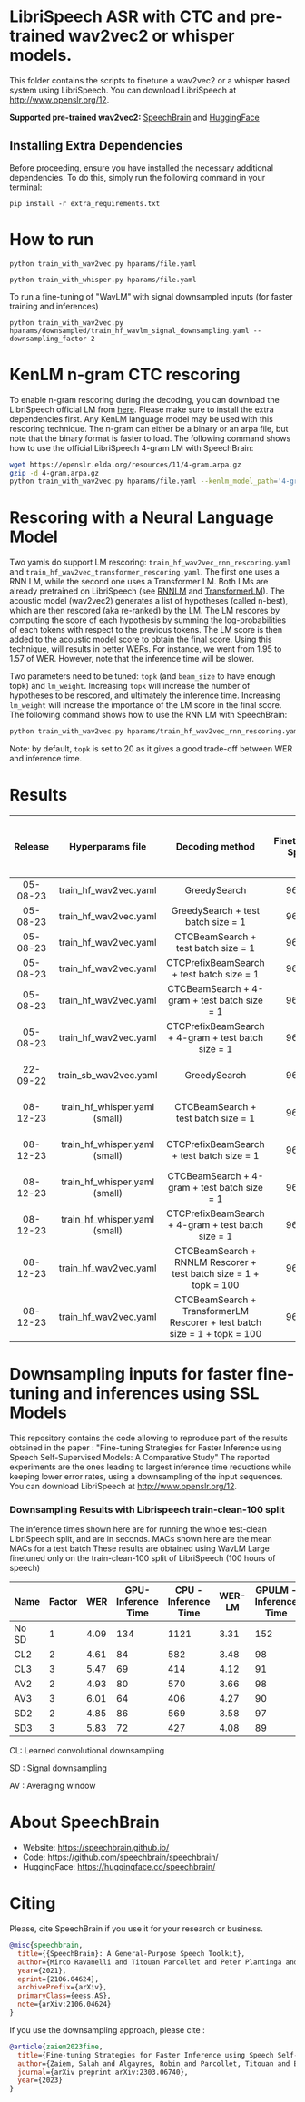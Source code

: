 # LibriSpeech ASR with CTC and pre-trained wav2vec2 or whisper models.
This folder contains the scripts to finetune a wav2vec2 or a whisper based system using LibriSpeech.
You can download LibriSpeech at http://www.openslr.org/12.

**Supported pre-trained wav2vec2:** [SpeechBrain](https://github.com/speechbrain/speechbrain/tree/develop/recipes/LibriSpeech/self-supervised-learning/wav2vec2) and [HuggingFace](https://github.com/speechbrain/speechbrain/tree/develop/recipes/CommonVoice/self-supervised-learning/wav2vec2)

## Installing Extra Dependencies

Before proceeding, ensure you have installed the necessary additional dependencies. To do this, simply run the following command in your terminal:

```
pip install -r extra_requirements.txt
```

# How to run
```
python train_with_wav2vec.py hparams/file.yaml
```
```
python train_with_whisper.py hparams/file.yaml
```
To run a fine-tuning of "WavLM" with signal downsampled inputs (for faster training and inferences)

```
python train_with_wav2vec.py hparams/downsampled/train_hf_wavlm_signal_downsampling.yaml --downsampling_factor 2
```

# KenLM n-gram CTC rescoring
To enable n-gram rescoring during the decoding, you can download the LibriSpeech official LM from [here](https://www.openslr.org/11/). Please make sure to install the extra dependencies first. Any KenLM language model may be used with this rescoring technique. The n-gram can either be a binary or an arpa file, but note that the binary format is faster to load. The following command shows how to use the official LibriSpeech 4-gram LM with SpeechBrain:
```bash
wget https://openslr.elda.org/resources/11/4-gram.arpa.gz
gzip -d 4-gram.arpa.gz
python train_with_wav2vec.py hparams/file.yaml --kenlm_model_path='4-gram.arpa'
```

# Rescoring with a Neural Language Model
Two yamls do support LM rescoring: `train_hf_wav2vec_rnn_rescoring.yaml` and `train_hf_wav2vec_transformer_rescoring.yaml`. The first one uses a RNN LM, while the second one uses a Transformer LM. Both LMs are already pretrained on LibriSpeech (see [RNNLM](https://huggingface.co/speechbrain/asr-crdnn-rnnlm-librispeech) and [TransformerLM](https://huggingface.co/speechbrain/asr-transformer-transformerlm-librispeech)). The acoustic model (wav2vec2) generates a list of hypotheses (called n-best), which are then rescored (aka re-ranked) by the LM. The LM rescores by computing the score of each hypothesis by summing the log-probabilities of each tokens with respect to the previous tokens. The LM score is then added to the acoustic model score to obtain the final score. Using this technique, will results in better WERs. For instance, we went from 1.95 to 1.57 of WER. However, note that the inference time will be slower.

Two parameters need to be tuned: `topk` (and `beam_size` to have enough topk) and `lm_weight`. Increasing `topk` will increase the number of hypotheses to be rescored, and ultimately the inference time. Increasing `lm_weight` will increase the importance of the LM score in the final score. The following command shows how to use the RNN LM with SpeechBrain:
```bash
python train_with_wav2vec.py hparams/train_hf_wav2vec_rnn_rescoring.yaml --data_folder=/path/to/LibriSpeech/ --topk=50 --beam_size=50 --lm_weight=0.5
```
Note: by default, `topk` is set to 20 as it gives a good trade-off between WER and inference time.

# Results

| Release | Hyperparams file | Decoding method | Finetuning Split | Test-clean WER | GPU- Test-clean Inference Time | Test-other WER | GPU- Test-other Inference Time |  HuggingFace link | Full model link | Inference GPUs | Training GPUs |
|:-------------:|:---------------------------:|  :----------:|  :-----:| :-----:| :-----:| :-----:| :-----:| :-----:| :-----:| :--------:| :--------:|
| 05-08-23 | train_hf_wav2vec.yaml | GreedySearch | 960h  | 2.12 | 1min30s | 4.31| 1min24s | [Link](https://huggingface.co/speechbrain/asr-wav2vec2-librispeech) | [Link](https://www.dropbox.com/sh/qj2ps85g8oiicrj/AAAxlkQw5Pfo0M9EyHMi8iAra?dl=0) | 1xRTX3090 24GB | 1xA100 40GB |
| 05-08-23 | train_hf_wav2vec.yaml | GreedySearch  + test batch size = 1| 960h  | 1.95 | 2min09s | 3.97| 2min21s | Not Avail. | [Link](https://www.dropbox.com/sh/8zqufkmegbgpsa8/AACB6MMJ_efbGDvTi5ZhB4pQa?dl=0) | 1xRTX3090 24GB | 1xA100 40GB |
| 05-08-23 | train_hf_wav2vec.yaml | CTCBeamSearch  + test batch size = 1| 960h  | 1.92 | 2min22s | 3.97 | 2min16s | Not Avail. | [Link](https://www.dropbox.com/sh/8zqufkmegbgpsa8/AACB6MMJ_efbGDvTi5ZhB4pQa?dl=0) | 1xRTX3090 24GB | 1xA100 40GB |
| 05-08-23 | train_hf_wav2vec.yaml | CTCPrefixBeamSearch  + test batch size = 1| 960h | 1.92 | 2min45s | 3.97 | 2min21s | Not Avail. | [Link](https://www.dropbox.com/sh/8zqufkmegbgpsa8/AACB6MMJ_efbGDvTi5ZhB4pQa?dl=0) | 1xRTX3090 24GB | 1xA100 40GB |
| 05-08-23 | train_hf_wav2vec.yaml | CTCBeamSearch + 4-gram  + test batch size = 1| 960h  | 1.75  | 2min37s | 3.67 | 2min20s | Not Avail. | [Link](https://www.dropbox.com/sh/8zqufkmegbgpsa8/AACB6MMJ_efbGDvTi5ZhB4pQa?dl=0) | 1xRTX3090 24GB | 1xA100 40GB |
| 05-08-23 | train_hf_wav2vec.yaml | CTCPrefixBeamSearch + 4-gram  + test batch size = 1| 960h  | 1.80 | 2min38s | 3.78 | 2min25s |Not Avail. | [Link](https://www.dropbox.com/sh/8zqufkmegbgpsa8/AACB6MMJ_efbGDvTi5ZhB4pQa?dl=0) | 1xRTX3090 24GB | 1xA100 40GB |
| 22-09-22 | train_sb_wav2vec.yaml | GreedySearch | 960h | 4.2 | Not Avail. | Not Avail. | Not Avail. | Not Avail. | Not Avail. | Not Avail.| 2xTesla V100 32GB |
| 08-12-23 | train_hf_whisper.yaml (small) | CTCBeamSearch  + test batch size = 1 | 960h | 4.72 | 3.08 | 12.66 |3.30 | Not Avail. | [Link](https://www.dropbox.com/sh/zmtp13huxn02fot/AADyKL5q0MwRhEG1-WbSXDWda?dl=0) |  1xRTX3090 24GB | 2xTesla V100 32GB |
| 08-12-23 | train_hf_whisper.yaml (small) | CTCPrefixBeamSearch  + test batch size = 1 | 960h | 4.73 | 3.19 | 12.65 |3.39 | Not Avail. | [Link](https://www.dropbox.com/sh/zmtp13huxn02fot/AADyKL5q0MwRhEG1-WbSXDWda?dl=0) |  1xRTX3090 24GB | 2xTesla V100 32GB |
| 08-12-23 | train_hf_whisper.yaml (small) | CTCBeamSearch + 4-gram  + test batch size = 1 | 960h | 4.37 | 3.16 | 11.76 | 3.43 | Not Avail. | [Link](https://www.dropbox.com/sh/zmtp13huxn02fot/AADyKL5q0MwRhEG1-WbSXDWda?dl=0) |  1xRTX3090 24GB | 2xTesla V100 32GB |
| 08-12-23 | train_hf_whisper.yaml (small) | CTCPrefixBeamSearch + 4-gram  + test batch size = 1 | 960h | 4.44 | 3.30 | 11.89 | 3.47 | Not Avail. | [Link](https://www.dropbox.com/sh/zmtp13huxn02fot/AADyKL5q0MwRhEG1-WbSXDWda?dl=0) |  1xRTX3090 24GB | 2xTesla V100 32GB |
| 08-12-23 | train_hf_wav2vec.yaml | CTCBeamSearch + RNNLM Rescorer  + test batch size = 1 + topk = 100  | 960h | 1.69 | 26mins15 | 3.55 | 32min44s | Not Avail. | [Link](https://www.dropbox.com/sh/k4ixa211yp5b1tm/AAD85sgYw2CH7NKk_qKMO9Tja?dl=0) |  1x A100 40GB | 2xTesla V100 40GB |
| 08-12-23 | train_hf_wav2vec.yaml | CTCBeamSearch + TransformerLM Rescorer + test batch size = 1 + topk = 100 | 960h | 1.57 | 26mins56s | 3.37 | 32min46 | Not Avail. | [Link](https://www.dropbox.com/sh/ijqalvre7mm08ng/AAD_hsN-8dBneUMMkELsOOxga?dl=0) |  1x A100 40GB | 2xTesla V100 32GB |

# Downsampling inputs for faster fine-tuning and inferences using SSL Models
This repository contains the code allowing to reproduce part of the results obtained in the paper : "Fine-tuning Strategies for Faster Inference using Speech Self-Supervised Models:  A Comparative Study"
The reported experiments are the ones leading to largest inference time reductions while keeping lower error rates, using a downsampling of the input sequences. You can download LibriSpeech at http://www.openslr.org/12.

### Downsampling Results with Librispeech train-clean-100 split
The inference times shown here are for running the whole test-clean LibriSpeech split, and are in seconds. MACs shown here are the mean MACs for a test batch
These results are obtained using WavLM Large finetuned only on the train-clean-100 split of LibriSpeech (100 hours of speech)

| Name  | Factor | WER   | GPU- Inference Time | CPU - Inference Time | WER-LM | GPULM - Inference Time | CPULM - Inference Time | MACs (G) |
|-------|--------|-------|---------------------|----------------------|--------|------------------------|------------------------|----------|
| No SD | 1      |  4.09 |                 134 |                 1121 |   3.31 |                    152 |                   1128 | 386.538  |
| CL2   |      2 | 4.61  |                  84 |                  582 | 3.48   |                     98 |                    600 | 192.97   |
| CL3   |      3 | 5.47  |                  69 |                  414 |   4.12 |                     91 |                    436 | 134.864  |
| AV2   |      2 | 4.93  |                  80 |                  570 | 3.66   |                     98 |                    578 | 192.97   |
| AV3   |      3 |  6.01 |                  64 |                  406 | 4.27   |                     90 |                    422 | 134.864  |
| SD2   |      2 | 4.85  |                  86 |                  569 | 3.58   |                     97 |                    575 | 192.97   |
| SD3   |      3 | 5.83  |                  72 |                  427 |   4.08 |                     89 |                    458 | 134.864  |

CL: Learned convolutional downsampling

SD : Signal downsampling

AV : Averaging window

# **About SpeechBrain**
- Website: https://speechbrain.github.io/
- Code: https://github.com/speechbrain/speechbrain/
- HuggingFace: https://huggingface.co/speechbrain/

# **Citing**
Please, cite SpeechBrain if you use it for your research or business.

```bibtex
@misc{speechbrain,
  title={{SpeechBrain}: A General-Purpose Speech Toolkit},
  author={Mirco Ravanelli and Titouan Parcollet and Peter Plantinga and Aku Rouhe and Samuele Cornell and Loren Lugosch and Cem Subakan and Nauman Dawalatabad and Abdelwahab Heba and Jianyuan Zhong and Ju-Chieh Chou and Sung-Lin Yeh and Szu-Wei Fu and Chien-Feng Liao and Elena Rastorgueva and François Grondin and William Aris and Hwidong Na and Yan Gao and Renato De Mori and Yoshua Bengio},
  year={2021},
  eprint={2106.04624},
  archivePrefix={arXiv},
  primaryClass={eess.AS},
  note={arXiv:2106.04624}
}
```
If you use the downsampling approach, please cite :

```bibtex
@article{zaiem2023fine,
  title={Fine-tuning Strategies for Faster Inference using Speech Self-Supervised Models: A Comparative Study},
  author={Zaiem, Salah and Algayres, Robin and Parcollet, Titouan and Essid, Slim and Ravanelli, Mirco},
  journal={arXiv preprint arXiv:2303.06740},
  year={2023}
}
```


